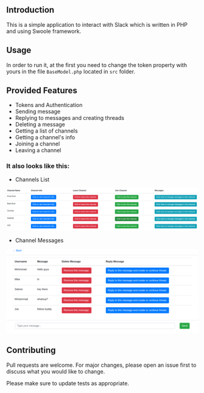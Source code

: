 ## Introduction

This is a simple application to interact with Slack which is written in PHP and using Swoole framework.

## Usage

In order to run it, at the first you need to change the token property with yours in the file `BaseModel.php` located in `src` folder.

## Provided Features

- Tokens and Authentication
- Sending message
- Replying to messages and creating threads
- Deleting a message
- Getting a list of channels
- Getting a channel's info
- Joining a channel
- Leaving a channel

### It also looks like this:

- Channels List

![Channels List](/doc/images/channels-list.png)

- Channel Messages

![Channel Messages](/doc/images/channel-messages.png)

## Contributing
Pull requests are welcome. For major changes, please open an issue first to discuss what you would like to change.

Please make sure to update tests as appropriate.